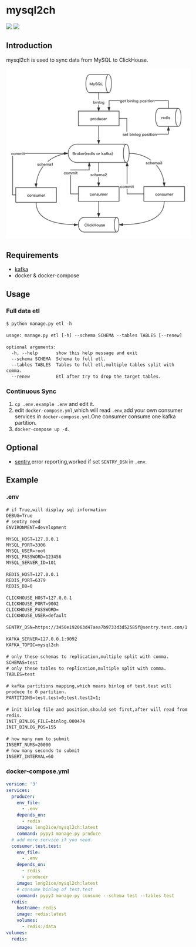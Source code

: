 # mysql2ch

![](https://img.shields.io/docker/cloud/build/long2ice/mysql2ch)
![](https://img.shields.io/github/license/long2ice/mysql2ch)
## Introduction

mysql2ch is used to sync data from MySQL to ClickHouse.

![avatar](images/mysql2ch.png)

## Requirements

* [kafka]( https://kafka.apache.org/ )
* docker & docker-compose

## Usage

### Full data etl
```shell script
$ python manage.py etl -h

usage: manage.py etl [-h] --schema SCHEMA --tables TABLES [--renew]

optional arguments:
  -h, --help       show this help message and exit
  --schema SCHEMA  Schema to full etl.
  --tables TABLES  Tables to full etl,multiple tables split with comma.
  --renew          Etl after try to drop the target tables.

```

### Continuous Sync
1. ``cp .env.example .env`` and edit it.
2. edit ``docker-compose.yml``,which will read ``.env``,add your own consumer services in ``docker-compose.yml``.One consumer consume one kafka partition.
3. ``docker-compose up -d``.

## Optional

* [sentry]( https://github.com/getsentry/sentry ),error reporting,worked if set ``SENTRY_DSN`` in ``.env``.

## Example

### .env
```dotenv
# if True,will display sql information
DEBUG=True
# sentry need
ENVIRONMENT=development

MYSQL_HOST=127.0.0.1
MYSQL_PORT=3306
MYSQL_USER=root
MYSQL_PASSWORD=123456
MYSQL_SERVER_ID=101

REDIS_HOST=127.0.0.1
REDIS_PORT=6379
REDIS_DB=0

CLICKHOUSE_HOST=127.0.0.1
CLICKHOUSE_PORT=9002
CLICKHOUSE_PASSWORD=
CLICKHOUSE_USER=default

SENTRY_DSN=https://3450e192063d47aea7b9733d3d52585f@sentry.test.com/1

KAFKA_SERVER=127.0.0.1:9092
KAFKA_TOPIC=mysql2ch

# only these schemas to replication,multiple split with comma.
SCHEMAS=test
# only these tables to replication,multiple split with comma.
TABLES=test

# kafka partitions mapping,which means binlog of test.test will produce to 0 partition.
PARTITIONS=test.test=0;test.test2=1;

# init binlog file and position,should set first,after will read from redis.
INIT_BINLOG_FILE=binlog.000474
INIT_BINLOG_POS=155

# how many num to submit
INSERT_NUMS=20000
# how many seconds to submit
INSERT_INTERVAL=60
```

### docker-compose.yml
```yaml
version: '3'
services:
  producer:
    env_file:
      - .env
    depends_on:
      - redis
    image: long2ice/mysql2ch:latest
    command: pypy3 manage.py produce
  # add more service if you need.
  consumer.test.test:
    env_file:
      - .env
    depends_on:
      - redis
      - producer
    image: long2ice/mysql2ch:latest
    # consume binlog of test.test
    command: pypy3 manage.py consume --schema test --tables test
  redis:
    hostname: redis
    image: redis:latest
    volumes:
      - redis:/data
volumes:
  redis:
```